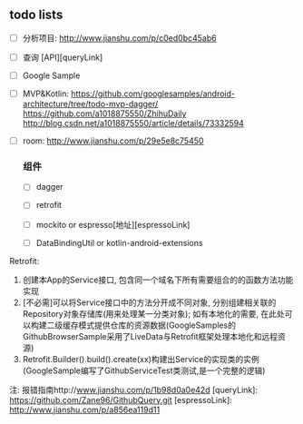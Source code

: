 ## todo lists
- [ ] 分析项目: http://www.jianshu.com/p/c0ed0bc45ab6
- [ ] 查询 [API][queryLink]
- [ ] Google Sample
- [ ] MVP&Kotlin: https://github.com/googlesamples/android-architecture/tree/todo-mvp-dagger/ https://github.com/a1018875550/ZhihuDaily http://blog.csdn.net/a1018875550/article/details/73332594
- [ ] room: http://www.jianshu.com/p/29e5e8c75450
    
    ### 组件
    - [ ] dagger
    - [ ] retrofit
    - [ ] mockito or espresso[地址][espressoLink]
    - [ ] DataBindingUtil or kotlin-android-extensions
    

Retrofit:
1. 创建本App的Service接口, 包含同一个域名下所有需要组合的的函数方法功能实现
2. [不必需]可以将Service接口中的方法分开成不同对象, 分别组建相关联的Repository对象存储库(用来处理某一分类对象);
   如有本地化的需要, 在此处可以构建二级缓存模式提供仓库的资源数据(GoogleSamples的GithubBrowserSample采用了LiveData与Retrofit框架处理本地化和远程资源)
3. Retrofit.Builder().build().create(xx)构建出Service的实现类的实例(GoogleSample编写了GithubServiceTest类测试,是一个完整的逻辑)


注: 报错指南http://www.jianshu.com/p/1b98d0a0e42d
   [queryLink]: <https://github.com/Zane96/GithubQuery.git>
   [espressoLink]: <http://www.jianshu.com/p/a856ea119d11>
